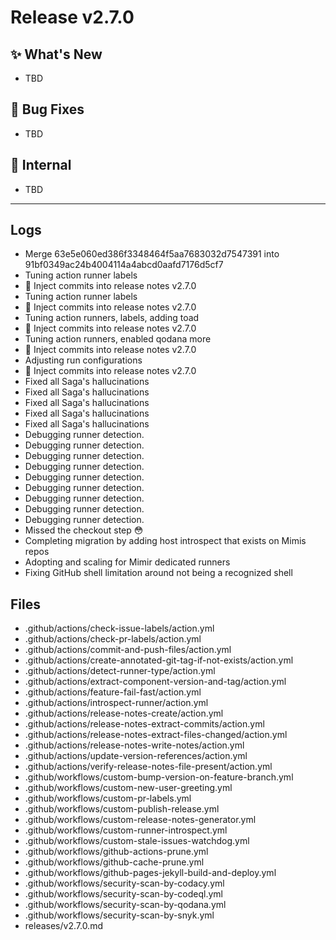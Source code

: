 # Release v2.7.0

## ✨ What's New

- TBD

## 🐛 Bug Fixes

- TBD

## 🔬 Internal

- TBD

---

## Logs

- Merge 63e5e060ed386f3348464f5aa7683032d7547391 into 91bf0349ac24b4004114a4abcd0aafd7176d5cf7
- Tuning action runner labels
- 📝 Inject commits into release notes v2.7.0
- Tuning action runner labels
- 📝 Inject commits into release notes v2.7.0
- Tuning action runners, labels, adding toad
- 📝 Inject commits into release notes v2.7.0
- Tuning action runners, enabled qodana more
- 📝 Inject commits into release notes v2.7.0
- Adjusting run configurations
- 📝 Inject commits into release notes v2.7.0
- Fixed all Saga's hallucinations
- Fixed all Saga's hallucinations
- Fixed all Saga's hallucinations
- Fixed all Saga's hallucinations
- Fixed all Saga's hallucinations
- Debugging runner detection.
- Debugging runner detection.
- Debugging runner detection.
- Debugging runner detection.
- Debugging runner detection.
- Debugging runner detection.
- Debugging runner detection.
- Debugging runner detection.
- Debugging runner detection.
- Missed the checkout step 😳
- Completing migration by adding host introspect that exists on Mimis repos
- Adopting and scaling for Mimir dedicated runners
- Fixing GitHub shell limitation around  not being a recognized shell


## Files

- .github/actions/check-issue-labels/action.yml
- .github/actions/check-pr-labels/action.yml
- .github/actions/commit-and-push-files/action.yml
- .github/actions/create-annotated-git-tag-if-not-exists/action.yml
- .github/actions/detect-runner-type/action.yml
- .github/actions/extract-component-version-and-tag/action.yml
- .github/actions/feature-fail-fast/action.yml
- .github/actions/introspect-runner/action.yml
- .github/actions/release-notes-create/action.yml
- .github/actions/release-notes-extract-commits/action.yml
- .github/actions/release-notes-extract-files-changed/action.yml
- .github/actions/release-notes-write-notes/action.yml
- .github/actions/update-version-references/action.yml
- .github/actions/verify-release-notes-file-present/action.yml
- .github/workflows/custom-bump-version-on-feature-branch.yml
- .github/workflows/custom-new-user-greeting.yml
- .github/workflows/custom-pr-labels.yml
- .github/workflows/custom-publish-release.yml
- .github/workflows/custom-release-notes-generator.yml
- .github/workflows/custom-runner-introspect.yml
- .github/workflows/custom-stale-issues-watchdog.yml
- .github/workflows/github-actions-prune.yml
- .github/workflows/github-cache-prune.yml
- .github/workflows/github-pages-jekyll-build-and-deploy.yml
- .github/workflows/security-scan-by-codacy.yml
- .github/workflows/security-scan-by-codeql.yml
- .github/workflows/security-scan-by-qodana.yml
- .github/workflows/security-scan-by-snyk.yml
- releases/v2.7.0.md

